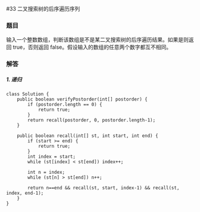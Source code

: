  #33  二叉搜索树的后序遍历序列

### 题目
输入一个整数数组，判断该数组是不是某二叉搜索树的后序遍历结果。如果是则返回 true，否则返回 false。假设输入的数组的任意两个数字都互不相同。


### 解答


##### 1. 递归
```
class Solution {
    public boolean verifyPostorder(int[] postorder) {
        if (postorder.length == 0) {
            return true;
        }
        return recall(postorder, 0, postorder.length-1);
    }

    public boolean recall(int[] st, int start, int end) {
        if (start >= end) {
            return true;
        }
        int index = start;
        while (st[index] < st[end]) index++;

        int n = index;
        while (st[n] > st[end]) n++;

        return n==end && recall(st, start, index-1) && recall(st, index, end-1);
    }
}
```